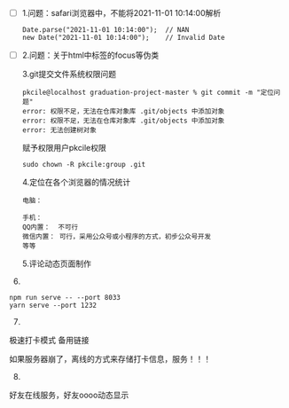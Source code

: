 <!--
 * @Author: your name
 * @Date: 2021-10-31 11:06:03
 * @LastEditTime: 2021-11-11 11:26:17
 * @LastEditors: Please set LastEditors
 * @Description: 打开koroFileHeader查看配置 进行设置: https://github.com/OBKoro1/koro1FileHeader/wiki/%E9%85%8D%E7%BD%AE
 * @FilePath: /graduation-project-master/doc/temp.md
-->
- [ ] 1.问题：safari浏览器中，不能将2021-11-01 10:14:00解析

  ```
  Date.parse("2021-11-01 10:14:00");  // NAN
  new Date("2021-11-01 10:14:00");    // Invalid Date
  ```

- [ ] 2.问题：关于html中标签的focus等伪类

  3.git提交文件系统权限问题

  ```
  pkcile@localhost graduation-project-master % git commit -m "定位问题"
  error: 权限不足，无法在仓库对象库 .git/objects 中添加对象
  error: 权限不足，无法在仓库对象库 .git/objects 中添加对象
  error: 无法创建树对象
  ```

  赋予权限用户pkcile权限

  ```
  sudo chown -R pkcile:group .git
  ```

  4.定位在各个浏览器的情况统计

  ```
  电脑：
  
  手机：
  QQ内置：  不可行
  微信内置： 可行，采用公众号或小程序的方式，初步公众号开发
  等等
  
  ```

  5.评论动态页面制作


6. 
```
npm run serve -- --port 8033  
yarn serve --port 1232
```

7.
极速打卡模式
备用链接

如果服务器崩了，离线的方式来存储打卡信息，服务！！！

8.
好友在线服务，好友oooo动态显示

